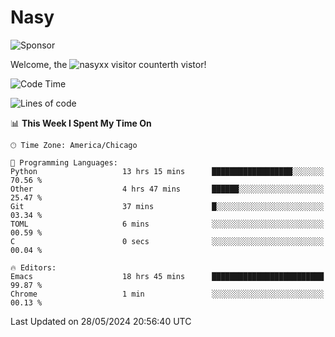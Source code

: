 # Nasy

<!--
<p align="center">
<img height="200" src="https://github-readme-stats.vercel.app/api?username=nasyxx&count_private=true&show_icons=true&theme=dracula&include_all_commits=true"/>
<img height="200" src="https://github-readme-stats.vercel.app/api/top-langs/?username=nasyxx&theme=dracula&hide=html,jupyter+notebook&count_private=true&show_icons=true"/>
</p>

  
----------------
-->

![Sponsor](https://img.shields.io/static/v1.svg?label=Sponsor&message=%E2%9D%A4&logo=GitHub&style=flat&color=pink)
 
Welcome, the ![nasyxx visitor counter](https://count.getloli.com/get/@nasyxx?theme=rule34)th vistor!
 
<!--START_SECTION:waka-->
![Code Time](http://img.shields.io/badge/Code%20Time-4%2C479%20hrs%2055%20mins-blue)

![Lines of code](https://img.shields.io/badge/From%20Hello%20World%20I%27ve%20Written-6.3%20million%20lines%20of%20code-blue)

📊 **This Week I Spent My Time On** 

```text
🕑︎ Time Zone: America/Chicago

💬 Programming Languages: 
Python                   13 hrs 15 mins      ██████████████████░░░░░░░   70.56 % 
Other                    4 hrs 47 mins       ██████░░░░░░░░░░░░░░░░░░░   25.47 % 
Git                      37 mins             █░░░░░░░░░░░░░░░░░░░░░░░░   03.34 % 
TOML                     6 mins              ░░░░░░░░░░░░░░░░░░░░░░░░░   00.59 % 
C                        0 secs              ░░░░░░░░░░░░░░░░░░░░░░░░░   00.04 % 

🔥 Editors: 
Emacs                    18 hrs 45 mins      █████████████████████████   99.87 % 
Chrome                   1 min               ░░░░░░░░░░░░░░░░░░░░░░░░░   00.13 % 
```


 Last Updated on 28/05/2024 20:56:40 UTC
<!--END_SECTION:waka-->

<!-- ![visitors](https://visitor-badge.laobi.icu/badge?page_id=nasyxx.nasyxx) -->
